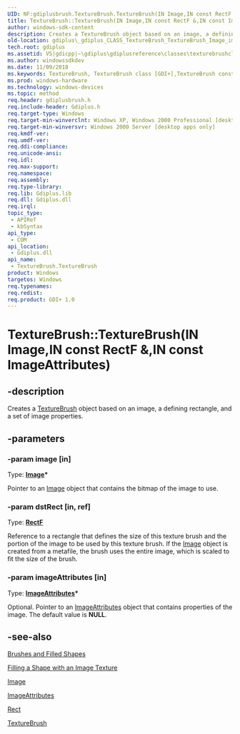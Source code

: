 ```yaml
---
UID: NF:gdiplusbrush.TextureBrush.TextureBrush(IN Image,IN const RectF &,IN const ImageAttributes)
title: TextureBrush::TextureBrush(IN Image,IN const RectF &,IN const ImageAttributes)
author: windows-sdk-content
description: Creates a TextureBrush object based on an image, a defining rectangle, and a set of image properties.
old-location: gdiplus\_gdiplus_CLASS_TextureBrush_TextureBrush_Image_image_RectF_dstRect_ImageAttributes_imageAttributes_.htm
tech.root: gdiplus
ms.assetid: VS|gdicpp|~\gdiplus\gdiplusreference\classes\texturebrushclass\texturebrushconstructors\texturebrush_76imageimage_rectfampdstrect_imageattrib.htm
ms.author: windowssdkdev
ms.date: 11/09/2018
ms.keywords: TextureBrush, TextureBrush class [GDI+],TextureBrush constructor, TextureBrush constructor [GDI+], TextureBrush constructor [GDI+],TextureBrush class, TextureBrush.TextureBrush, TextureBrush.TextureBrush(IN Image,IN const RectF &,IN const ImageAttributes), TextureBrush.TextureBrush(Image*,RectF&,ImageAttributes*), TextureBrush::TextureBrush, TextureBrush::TextureBrush(IN Image,IN const RectF &,IN const ImageAttributes), _gdiplus_CLASS_TextureBrush_TextureBrush_Image_image_RectF_dstRect_ImageAttributes_imageAttributes_, gdiplus._gdiplus_CLASS_TextureBrush_TextureBrush_Image_image_RectF_dstRect_ImageAttributes_imageAttributes_
ms.prod: windows-hardware
ms.technology: windows-devices
ms.topic: method
req.header: gdiplusbrush.h
req.include-header: Gdiplus.h
req.target-type: Windows
req.target-min-winverclnt: Windows XP, Windows 2000 Professional [desktop apps only]
req.target-min-winversvr: Windows 2000 Server [desktop apps only]
req.kmdf-ver: 
req.umdf-ver: 
req.ddi-compliance: 
req.unicode-ansi: 
req.idl: 
req.max-support: 
req.namespace: 
req.assembly: 
req.type-library: 
req.lib: Gdiplus.lib
req.dll: Gdiplus.dll
req.irql: 
topic_type:
 - APIRef
 - kbSyntax
api_type:
 - COM
api_location:
 - Gdiplus.dll
api_name:
 - TextureBrush.TextureBrush
product: Windows
targetos: Windows
req.typenames: 
req.redist: 
req.product: GDI+ 1.0
---
```


# TextureBrush::TextureBrush(IN Image,IN const RectF &,IN const ImageAttributes)


## -description


Creates a <a href="https://msdn.microsoft.com/en-us/library/ms534512(v=VS.85).aspx">TextureBrush</a> object based on an image, a defining rectangle, and a set of image properties.


## -parameters




### -param image [in]

Type: <b><a href="https://msdn.microsoft.com/3732095d-c812-4ce5-80f1-9b191b4ff01c">Image</a>*</b>

Pointer to an <a href="https://msdn.microsoft.com/3732095d-c812-4ce5-80f1-9b191b4ff01c">Image</a> object that contains the bitmap of the image to use. 


### -param dstRect [in, ref]

Type: <b><a href="https://msdn.microsoft.com/6821442b-d352-48cb-a48a-839105a8c36a">RectF</a></b>

Reference to a rectangle that defines the size of this texture brush and the portion of the image to be used by this texture brush. If the <a href="https://msdn.microsoft.com/3732095d-c812-4ce5-80f1-9b191b4ff01c">Image</a> object is created from a metafile, the brush uses the entire image, which is scaled to fit the size of the brush. 


### -param imageAttributes [in]

Type: <b><a href="https://msdn.microsoft.com/fbb107d2-b079-4916-89bb-d61fcd860894">ImageAttributes</a>*</b>

Optional. Pointer to an <a href="https://msdn.microsoft.com/fbb107d2-b079-4916-89bb-d61fcd860894">ImageAttributes</a> object that contains properties of the image. The default value is <b>NULL</b>. 


## -see-also




<a href="https://msdn.microsoft.com/889558d5-9181-43ff-b862-e92966324208">Brushes and Filled Shapes</a>



<a href="https://msdn.microsoft.com/12e1e132-a93f-4438-8a1d-9036a43a8fd8">Filling a Shape with an Image Texture</a>



<a href="https://msdn.microsoft.com/3732095d-c812-4ce5-80f1-9b191b4ff01c">Image</a>



<a href="https://msdn.microsoft.com/fbb107d2-b079-4916-89bb-d61fcd860894">ImageAttributes</a>



<a href="https://msdn.microsoft.com/9b995615-3ea1-488d-8960-90add719c3f9">Rect</a>



<a href="https://msdn.microsoft.com/en-us/library/ms534512(v=VS.85).aspx">TextureBrush</a>
 

 

